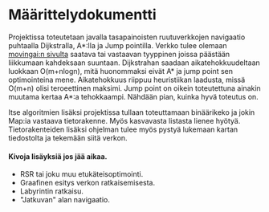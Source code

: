 # Määrittelydokumentti

Projektissa toteutetaan javalla tasapainoisten ruutuverkkojen navigaatio puhtaalla Dijkstralla, A*:lla ja Jump pointilla. Verkko tulee olemaan [movingai:n sivulta](https://www.movingai.com/benchmarks/grids.html) saatava tai vastaavan tyyppinen joissa päästään liikkumaan kahdeksaan suuntaan. Dijkstrahan saadaan aikatehokkuudeltaan luokkaan O(m+nlogn), mitä huonommaksi eivät A* ja jump point sen optimointeina mene. Aikatehokkuus riippuu heuristiikan laadusta, missä O(m+n) olisi teroeettinen maksimi. Jump point on oikein toteutettuna ainakin muutama kertaa A*:a tehokkaampi. Nähdään pian, kuinka hyvä toteutus on.

Itse algoritmien lisäksi projektissa tullaan toteuttamaan binäärikeko ja jokin Map:ia vastaava tietorakenne. Myös kasvavasta listasta lienee hyötyä. Tietorakenteiden lisäksi ohjelman tulee myös pystyä lukemaan kartan tiedostolta ja tekemään siitä verkon.

#### Kivoja lisäyksiä jos jää aikaa.
* RSR tai joku muu etukäteisoptimointi.
* Graafinen esitys verkon ratkaisemisesta.
* Labyrintin ratkaisu.
* "Jatkuvan" alan navigaatio.

